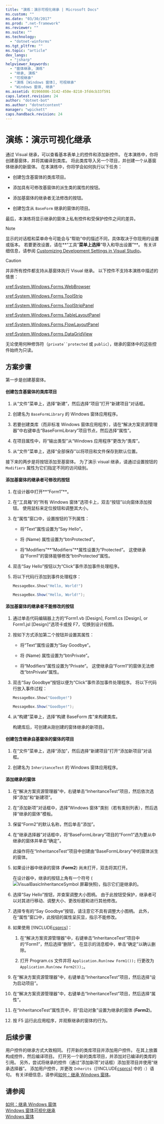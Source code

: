 ```yaml
---
title: "演练：演示可视化继承 | Microsoft Docs"
ms.custom: ""
ms.date: "03/30/2017"
ms.prod: ".net-framework"
ms.reviewer: ""
ms.suite: ""
ms.technology: 
  - "dotnet-winforms"
ms.tgt_pltfrm: ""
ms.topic: "article"
dev_langs: 
  - "jsharp"
helpviewer_keywords: 
  - "窗体继承, 演练"
  - "继承, 演练"
  - "可视继承"
  - "演练 [Windows 窗体], 可视继承"
  - "Windows 窗体, 继承"
ms.assetid: 01966086-3142-450e-8210-3fd4cb33f591
caps.latest.revision: 24
author: "dotnet-bot"
ms.author: "dotnetcontent"
manager: "wpickett"
caps.handback.revision: 24
---
```

# 演练：演示可视化继承
通过 Visual 继承，可以查看基本表单上的控件和添加新控件。  在本演练中，你将创建基窗体，并将其编译到类库。  将此类库导入另一个项目，并创建一个从基窗体继承的新窗体。  在本演练中，你将学会如何执行以下任务：  
  
-   创建包含基窗体的类库项目。  
  
-   添加具有可修改基窗体的派生类的属性的按钮。  
  
-   添加基窗体的继承者无法修改的按钮。  
  
-   创建包含从 `BaseForm` 继承的窗体的项目。  
  
 最后，本演练将显示继承的窗体上私有控件和受保护控件之间的差异。  
  
> [!NOTE]
>  显示的对话框和菜单命令可能会与“帮助”中的描述不同，具体取决于你现用的设置或版本。  若要更改设置，请在**“工具”**菜单上选择**“导入和导出设置”**。  有关详细信息，请参阅 [Customizing Development Settings in Visual Studio](http://msdn.microsoft.com/zh-cn/22c4debb-4e31-47a8-8f19-16f328d7dcd3)。  
  
> [!CAUTION]
>  并非所有控件都支持从基窗体执行 Visual 继承。  以下控件不支持本演练中描述的情景：  
>   
>  <xref:System.Windows.Forms.WebBrowser>  
>   
>  <xref:System.Windows.Forms.ToolStrip>  
>   
>  <xref:System.Windows.Forms.ToolStripPanel>  
>   
>  <xref:System.Windows.Forms.TableLayoutPanel>  
>   
>  <xref:System.Windows.Forms.FlowLayoutPanel>  
>   
>  <xref:System.Windows.Forms.DataGridView>  
>   
>  无论使用何种修饰符（`private``protected` 或 `public`），继承的窗体中的这些控件始终为只读。  
  
## 方案步骤  
 第一步是创建基窗体。  
  
#### 创建包含基窗体的类库项目  
  
1.  从“文件”菜单上，选择“新建”，然后选择“项目”打开“新建项目”对话框。  
  
2.  创建名为 `BaseFormLibrary` 的 Windows 窗体应用程序。  
  
3.  若要创建类库（而非标准 Windows 窗体应用程序），请在“解决方案资源管理器”中右键单击“BaseFormLibrary”项目节点，然后选择“属性”。  
  
4.  在项目属性中，将“输出类型”从“Windows 应用程序”更改为“类库”。  
  
5.  从“文件”菜单上，选择“全部保存”以将项目和文件保存到默认位置。  
  
 接下来的两步是将按钮添加至基窗体。  为了演示 visual 继承，请通过设置按钮的 `Modifiers` 属性为它们指定不同的访问级别。  
  
#### 添加基窗体的继承者可修改的按钮  
  
1.  在设计器中打开**“Form1”**。  
  
2.  在“工具箱”的“所有 Windows 窗体”选项卡上，双击“按钮”以向窗体添加按钮。  使用鼠标来定位按钮和调整其大小。  
  
3.  在“属性”窗口中，设置按钮的下列属性：  
  
    -   将“Text”属性设置为“Say Hello”。  
  
    -   将 \(Name\) 属性设置为“btnProtected”。  
  
    -   将“Modifiers”**“Modifiers”**属性设置为“Protected”。  这使继承自“Form1”的窗体能够修改“btnProtected”属性。  
  
4.  双击“Say Hello”按钮以为“Click”事件添加事件处理程序。  
  
5.  将以下代码行添加到事件处理程序：  
  
    ```vb  
    MessageBox.Show("Hello, World!")  
    ```  
  
    ```csharp  
    MessageBox.Show("Hello, World!");  
    ```  
  
#### 添加基窗体的继承者不能修改的按钮  
  
1.  通过单击代码编辑器上方的“Form1.vb \[Design\], Form1.cs \[Design\], or Form1.jsl \[Design\]”选项卡或按 F7，切换到设计视图。  
  
2.  按如下方式添加第二个按钮并设置其属性：  
  
    -   将“Text”属性设置为“Say Goodbye”。  
  
    -   将 \(Name\) 属性设置为“btnPrivate”。  
  
    -   将“Modifiers”属性设置为“Private”。  这使继承自“Form1”的窗体无法修改“btnPrivate”属性。  
  
3.  双击“Say Goodbye”按钮以便为“Click”事件添加事件处理程序。  将以下代码行放入事件过程：  
  
    ```vb  
    MessageBox.Show("Goodbye!")  
    ```  
  
    ```csharp  
    MessageBox.Show("Goodbye!");  
    ```  
  
4.  从“构建”菜单上，选择“构建 BaseForm 库”来构建类库。  
  
     构建库后，可创建从刚创建的窗体继承的新项目。  
  
#### 创建包含继承自基窗体的窗体的项目  
  
1.  在“文件”菜单上，选择“添加”，然后选择“新建项目”打开“添加新项目”对话框。  
  
2.  创建名为 `InheritanceTest` 的 Windows 窗体应用程序。  
  
#### 添加继承的窗体  
  
1.  在“解决方案资源管理器”中，右键单击“InheritanceTest”项目，然后依次选择“添加”和“新建项”。  
  
2.  在“添加新项”对话框中，选择“Windows 窗体”类别（若有类别列表），然后选择“继承的窗体”模板。  
  
3.  保留“Form2”的默认名称，然后单击“添加”。  
  
4.  在“继承选择器”对话框中，将“BaseFormLibrary”项目的“Form1”选为要从中继承的窗体并单击“确定”。  
  
     此操作将在“InheritanceTest”项目中创建由“BaseFormLibrary”中的窗体派生的窗体。  
  
5.  如果设计器中继承的窗体 \(**Form2**\) 尚未打开，双击将其打开。  
  
     在设计器中，继承的按钮上角有一个符号 \(![VisualBasicInheritanceSymbol 屏幕快照](../../../../docs/framework/winforms/advanced/media/vbinheritanceglyph.png "vbInheritanceGlyph")\)，指示它们是继承的。  
  
6.  选择“Say Hello”按钮，并查案调整大小图柄。  由于此按钮受保护，继承者可以对其进行移动、调整大小、更改标题和进行其他修改。  
  
7.  选择专有的“Say Goodbye”按钮，请注意它不具有调整大小图柄。  此外，在“属性”窗口中，此按钮的属性呈灰显，指示不能修改。  
  
8.  如果使用 [!INCLUDE[csprcs](../../../../includes/csprcs-md.md)]：  
  
    1.  在“解决方案资源管理器”中，右键单击“InheritanceTest”项目中的“Form1”，然后选择“删除”。  在显示的消息框中，单击“确定”以确认删除。  
  
    2.  打开 Program.cs 文件并将 `Application.Run(new Form1());` 行更改为 `Application.Run(new Form2());`。  
  
9. 在“解决方案资源管理器”中，右键单击“InheritanceTest”项目，然后选择“设为启动项目”。  
  
10. 在“解决方案资源管理器”中，右键单击“InheritanceTest”项目，然后选择“属性”。  
  
11. 在“InheritanceTest”属性页中，将“启动对象”设置为继承的窗体 \(**Form2**\)。  
  
12. 按 F5 运行此应用程序，并观察继承的窗体的行为。  
  
## 后续步骤  
 用户控件的继承方式大致相同。  打开新的类库项目并添加用户控件。  在其上放置构成控件，然后编译项目。  打开另一个新的类库项目，并添加对已编译的类库的引用。  另外，尝试将继承的控件（通过“添加新项”对话框）添加至项目并使用“继承选择器”。  添加用户控件，并更改 `Inherits`（[!INCLUDE[csprcs](../../../../includes/csprcs-md.md)] 中的 `:`）语句。  有关详细信息，请参阅[如何：继承 Windows 窗体](../../../../docs/framework/winforms/advanced/how-to-inherit-windows-forms.md)。  
  
## 请参阅  
 [如何：继承 Windows 窗体](../../../../docs/framework/winforms/advanced/how-to-inherit-windows-forms.md)   
 [Windows 窗体可视化继承](../../../../docs/framework/winforms/advanced/windows-forms-visual-inheritance.md)   
 [Windows 窗体](../../../../docs/framework/winforms/index.md)